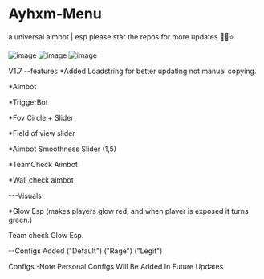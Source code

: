 # Ayhxm-Menu
a universal aimbot | esp 
please star the repos for more updates 🙏💙⭐

![image](https://github.com/user-attachments/assets/b2aa2c19-6ea1-440b-86db-d5772bdc8cd3)
![image](https://github.com/user-attachments/assets/28160cc5-2af0-4383-808c-6fe195f73d86)
![image](https://github.com/user-attachments/assets/48e6b4e9-8fad-4df6-9249-88c749690282)




V1.7 --features
*Added Loadstring for better updating not manual copying.

*Aimbot

*TriggerBot

*Fov Circle + Slider

*Field of view slider

*Aimbot Smoothness Slider (1,5)

*TeamCheck Aimbot

*Wall check aimbot

---Visuals

*Glow Esp (makes players glow red, and when player is exposed it turns green.)

Team check Glow Esp.

--Configs
Added 
("Default")
("Rage")
("Legit")

Configs -Note Personal Configs Will Be Added In Future Updates
